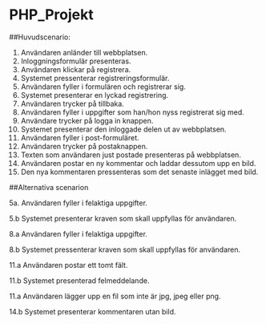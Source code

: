 PHP_Projekt
===========

##Huvudscenario:

1.	Användaren anländer till webbplatsen.
2.	Inloggningsformulär presenteras.
3.	Användaren klickar på registrera.
4.	Systemet pressenterar registreringsformulär.
5.	Användaren fyller i formulären och registrerar sig.
6.	Systemet presenterar en lyckad registrering.
7.	Användaren trycker på tillbaka.
8.	Användaren fyller i uppgifter som han/hon nyss registrerat sig med.
9.	Användare trycker på logga in knappen.
10.	Systemet presenterar den inloggade delen ut av webbplatsen.
11.	Användaren fyller i post-formuläret.
12.	Användaren trycker på postaknappen.
13.	Texten som användaren just postade presenteras på webbplatsen.
14.	Användaren postar en ny kommentar och laddar dessutom upp en bild.
15.	Den nya kommentaren pressenteras som det senaste inlägget med bild.

##Alternativa scenarion

5a. Användaren fyller i felaktiga uppgifter.

5.b Systemet presenterar kraven som skall uppfyllas för användaren.

8.a Användaren fyller i felaktiga uppgifter.

8.b Systemet pressenterar kraven som skall uppfyllas för användaren.

11.a Användaren postar ett tomt fält.

11.b Systemet presenterad felmeddelande.

11.a Användaren lägger upp en fil som inte är jpg, jpeg eller png.

14.b Systemet presenterar kommentaren utan bild.

